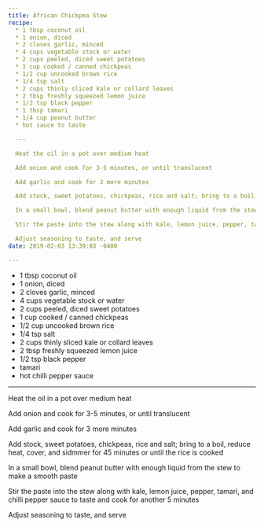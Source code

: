```yaml
---
title: African Chickpea Stew
recipe: 
  * 1 tbsp coconut oil
  * 1 onion, diced
  * 2 cloves garlic, minced
  * 4 cups vegetable stock or water
  * 2 cups peeled, diced sweet potatoes
  * 1 cup cooked / canned chickpeas
  * 1/2 cup uncooked brown rice
  * 1/4 tsp salt
  * 2 cups thinly sliced kale or collard leaves
  * 2 tbsp freshly squeezed lemon juice
  * 1/2 tsp black pepper
  * 1 tbsp tamari
  * 1/4 cup peanut butter
  * hot sauce to taste

  ---

  Heat the oil in a pot over medium heat

  Add onion and cook for 3-5 minutes, or until translucent

  Add garlic and cook for 3 more minutes

  Add stock, sweet potatoes, chickpeas, rice and salt; bring to a boil, reduce heat, cover, and sidmmer for 45 minutes or until the rice is cooked

  In a small bowl, blend peanut butter with enough liquid from the stew to make a smooth paste

  Stir the paste into the stew along with kale, lemon juice, pepper, tamari, and chilli pepper sauce to taste and cook for another 5 minutes

  Adjust seasoning to taste, and serve
date: 2019-02-03 13:39:03 -0400

---
```

* 1 tbsp coconut oil
* 1 onion, diced
* 2 cloves garlic, minced
* 4 cups vegetable stock or water
* 2 cups peeled, diced sweet potatoes
* 1 cup cooked / canned chickpeas
* 1/2 cup uncooked brown rice
* 1/4 tsp salt
* 2 cups thinly sliced kale or collard leaves
* 2 tbsp freshly squeezed lemon juice
* 1/2 tsp black pepper
* tamari
* hot chilli pepper sauce

---

Heat the oil in a pot over medium heat

Add onion and cook for 3-5 minutes, or until translucent

Add garlic and cook for 3 more minutes

Add stock, sweet potatoes, chickpeas, rice and salt; bring to a boil, reduce heat, cover, and sidmmer for 45 minutes or until the rice is cooked

In a small bowl, blend peanut butter with enough liquid from the stew to make a smooth paste

Stir the paste into the stew along with kale, lemon juice, pepper, tamari, and chilli pepper sauce to taste and cook for another 5 minutes

Adjust seasoning to taste, and serve
